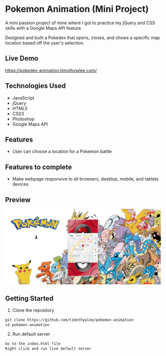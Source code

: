 # Pokemon Animation (Mini Project)

A mini passion project of mine where I got to practice my jQuery and CSS skills with a Google Maps API feature. 

Designed and built a Pokedex that opens, closes, and shows a specific map location based off the user's selection. 

## Live Demo

https://pokedex-animation.timothywlee.com/

## Technologies Used

- JavaScript
- jQuery
- HTML5
- CSS3
- Photoshop
- Google Maps API

## Features

- User can choose a location for a Pokemon battle

## Features to complete

- Make webpage responsive to all browsers, desktop, mobile, and tablets devices

## Preview
![preview image](pokedex-animation.png)

## Getting Started
1. Clone the repository
``` 
git clone https://github.com/timothywlee/pokemon-animation
cd pokemon-animation
```
2. Run default server 
```
Go to the index.html file
Right click and run live default server 
```
